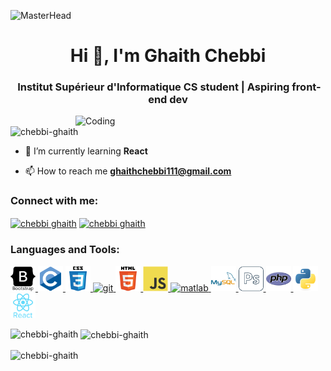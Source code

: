![MasterHead](https://img.freepik.com/premium-vector/web-development-coding-programming-futuristic-banner-computer-code-computer_3482-6499.jpg?w=996)
<h1 align="center">Hi 👋, I'm Ghaith Chebbi</h1>
<h3 align="center">‍ Institut Supérieur d'Informatique CS student | Aspiring front-end dev</h3>
<img align="right" alt="Coding" width="400" src="https://www.lambdatest.com/resources/images/news24.gif">
<p align="left"> <img src="https://komarev.com/ghpvc/?username=chebbi-ghaith&label=Profile%20views&color=0e75b6&style=flat" alt="chebbi-ghaith" /> </p>

- 🌱 I’m currently learning **React**

- 📫 How to reach me **ghaithchebbi111@gmail.com**

<h3 align="left">Connect with me:</h3>
<p align="left">

<a href="[https://linkedin.com/in/chebbi ghaith](https://www.linkedin.com/in/chebbi-ghaith-512768252/)" target="https://www.linkedin.com/in/chebbi-ghaith-512768252/"><img align="center" src="https://raw.githubusercontent.com/rahuldkjain/github-profile-readme-generator/master/src/images/icons/Social/linked-in-alt.svg" alt="chebbi ghaith" height="30" width="40" /></a>
<a href="[https://fb.com/chebbi ghaith](https://www.facebook.com/chebbi.ghaith.927/)" target=https://www.linkedin.com/in/chebbi-ghaith-512768252/><img align="center" src="https://raw.githubusercontent.com/rahuldkjain/github-profile-readme-generator/master/src/images/icons/Social/facebook.svg" alt="chebbi ghaith" height="30" width="40" /></a>
</p>

<h3 align="left">Languages and Tools:</h3>
<p align="left"> <a href="https://getbootstrap.com" target="_blank" rel="noreferrer"> <img src="https://raw.githubusercontent.com/devicons/devicon/master/icons/bootstrap/bootstrap-plain-wordmark.svg" alt="bootstrap" width="40" height="40"/> </a> <a href="https://www.cprogramming.com/" target="_blank" rel="noreferrer"> <img src="https://raw.githubusercontent.com/devicons/devicon/master/icons/c/c-original.svg" alt="c" width="40" height="40"/> </a> <a href="https://www.w3schools.com/css/" target="_blank" rel="noreferrer"> <img src="https://raw.githubusercontent.com/devicons/devicon/master/icons/css3/css3-original-wordmark.svg" alt="css3" width="40" height="40"/> </a> <a href="https://git-scm.com/" target="_blank" rel="noreferrer"> <img src="https://www.vectorlogo.zone/logos/git-scm/git-scm-icon.svg" alt="git" width="40" height="40"/> </a> <a href="https://www.w3.org/html/" target="_blank" rel="noreferrer"> <img src="https://raw.githubusercontent.com/devicons/devicon/master/icons/html5/html5-original-wordmark.svg" alt="html5" width="40" height="40"/> </a> <a href="https://developer.mozilla.org/en-US/docs/Web/JavaScript" target="_blank" rel="noreferrer"> <img src="https://raw.githubusercontent.com/devicons/devicon/master/icons/javascript/javascript-original.svg" alt="javascript" width="40" height="40"/> </a> <a href="https://www.mathworks.com/" target="_blank" rel="noreferrer"> <img src="https://upload.wikimedia.org/wikipedia/commons/2/21/Matlab_Logo.png" alt="matlab" width="40" height="40"/> </a> <a href="https://www.mysql.com/" target="_blank" rel="noreferrer"> <img src="https://raw.githubusercontent.com/devicons/devicon/master/icons/mysql/mysql-original-wordmark.svg" alt="mysql" width="40" height="40"/> </a> <a href="https://www.photoshop.com/en" target="_blank" rel="noreferrer"> <img src="https://raw.githubusercontent.com/devicons/devicon/master/icons/photoshop/photoshop-line.svg" alt="photoshop" width="40" height="40"/> </a> <a href="https://www.php.net" target="_blank" rel="noreferrer"> <img src="https://raw.githubusercontent.com/devicons/devicon/master/icons/php/php-original.svg" alt="php" width="40" height="40"/> </a> <a href="https://www.python.org" target="_blank" rel="noreferrer"> <img src="https://raw.githubusercontent.com/devicons/devicon/master/icons/python/python-original.svg" alt="python" width="40" height="40"/> </a> <a href="https://reactjs.org/" target="_blank" rel="noreferrer"> <img src="https://raw.githubusercontent.com/devicons/devicon/master/icons/react/react-original-wordmark.svg" alt="react" width="40" height="40"/> </a> </p>

<p><img align="left" src="https://github-readme-stats.vercel.app/api/top-langs?username=chebbi-ghaith&show_icons=true&locale=en&layout=compact" alt="chebbi-ghaith" /></p>

<p>&nbsp;<img align="center" src="https://github-readme-stats.vercel.app/api?username=chebbi-ghaith&show_icons=true&locale=en" alt="chebbi-ghaith" /></p>

<p><img align="center" src="https://github-readme-streak-stats.herokuapp.com/?user=chebbi-ghaith&" alt="chebbi-ghaith" /></p>
